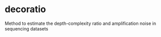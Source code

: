 # decoratio
Method to estimate the depth-complexity ratio and amplification noise in sequencing datasets
